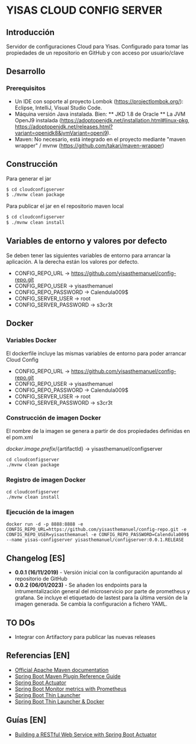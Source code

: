 # YISAS CLOUD CONFIG SERVER

## Introducción

Servidor de configuraciones Cloud para Yisas. Configurado para tomar las propiedades de un repositorio en GitHub y con acceso por usuario/clave


## Desarrollo

### Prerequisitos

* Un IDE con soporte al proyecto Lombok (<https://projectlombok.org/>): Eclipse, IntelliJ, Visual Studio Code.
* Máquina versión Java instalada. Bien:
** JKD 1.8 de Oracle
** La JVM OpenJ9 instalada (<https://adoptopenjdk.net/installation.html#linux-pkg>, <https://adoptopenjdk.net/releases.html?variant=openjdk8&jvmVariant=openj9>).
* Maven: No necesario, está integrado en el proyecto mediante "maven wrapper" / mvnw (<https://github.com/takari/maven-wrapper>)


## Construcción

Para generar el jar

```sh
$ cd cloudconfigserver
$ ./mvnw clean package
```

Para publicar el jar en el repositorio maven local


```sh
$ cd cloudconfigserver
$ ./mvnw clean install
```
## Variables de entorno y valores por defecto

Se deben tener las siguientes variables de entorno para arrancar la aplicación. A la derecha están los valores por defecto.

* CONFIG_REPO_URL -> https://github.com/yisasthemanuel/config-repo.git
* CONFIG_REPO_USER -> yisasthemanuel
* CONFIG_REPO_PASSWORD -> Calendula009$
* CONFIG_SERVER_USER -> root
* CONFIG_SERVER_PASSWORD -> s3cr3t


## Docker

### Variables Docker

El dockerfile incluye las mismas variables de entorno para poder arrancar Cloud Config

* CONFIG_REPO_URL -> https://github.com/yisasthemanuel/config-repo.git
* CONFIG_REPO_USER -> yisasthemanuel
* CONFIG_REPO_PASSWORD -> Calendula009$
* CONFIG_SERVER_USER -> root
* CONFIG_SERVER_PASSWORD -> s3cr3t

### Construcción de imagen Docker

El nombre de la imagen se genera a partir de dos propiedades definidas en el pom.xml

${docker.image.prefix}/${artifactId} -> yisasthemanuel/configserver

```shell
cd cloudconfigserver
./mvnw clean package
```

### Registro de imagen Docker

```shell
cd cloudconfigserver
./mvnw clean install
```

### Ejecución de la imagen

```shell
docker run -d -p 8888:8888 -e CONFIG_REPO_URL=https://github.com/yisasthemanuel/config-repo.git -e CONFIG_REPO_USER=yisasthemanuel -e CONFIG_REPO_PASSWORD=Calendula009$ --name yisas-configserver yisasthemanuel/configserver:0.0.1.RELEASE
```

## Changelog [ES]

* **0.0.1 (16/11/2019)** - Versión inicial con la configuración apuntando al repositorio de GitHub
* **0.0.2 (06/01/2023)** - Se añaden los endpoints para la intrumentalización general del microservicio por parte de prometheus y grafana. Se incluye el etiquetado de lastest para la última versión de la imagen generada. Se cambia la configuración a fichero YAML.

## TO DOs

* Integrar con Artifactory para publicar las nuevas releases


## Referencias [EN]

* [Official Apache Maven documentation](https://maven.apache.org/guides/index.html)
* [Spring Boot Maven Plugin Reference Guide](https://docs.spring.io/spring-boot/docs/2.2.1.RELEASE/maven-plugin/)
* [Spring Boot Actuator](https://docs.spring.io/spring-boot/docs/2.2.1.RELEASE/reference/htmlsingle/#production-ready)
* [Spring Boot Monitor metrics with Prometheus](https://www.callicoder.com/spring-boot-actuator-metrics-monitoring-dashboard-prometheus-grafana/)
* [Spring Boot Thin Launcher](https://github.com/spring-projects-experimental/spring-boot-thin-launcher)
* [Spring Boot Thin Launcher & Docker](https://dev.to/bufferings/spring-boot-thin-launcher-anddocker-2oa7)

## Guías [EN]

* [Building a RESTful Web Service with Spring Boot Actuator](https://spring.io/guides/gs/actuator-service/)